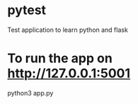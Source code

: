 # pytest
Test application to learn python and flask

# To run the app on http://127.0.0.1:5001

python3 app.py

